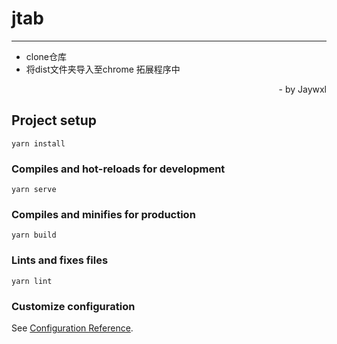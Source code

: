 # jtab
***

* clone仓库
* 将dist文件夹导入至chrome 拓展程序中
  <p align="right">- by Jaywxl</p>

## Project setup
```
yarn install
```

### Compiles and hot-reloads for development
```
yarn serve
```

### Compiles and minifies for production
```
yarn build
```

### Lints and fixes files
```
yarn lint
```

### Customize configuration
See [Configuration Reference](https://cli.vuejs.org/config/).
